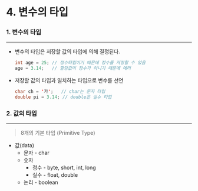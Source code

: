 # 4. 변수의 타입

### 1. 변수의 타입

---

- 변수의 타입은 저장할 값의 타입에 의해 결정된다.
    
    ```java
    int age = 25; // 정수타입이기 때문에 정수를 저장할 수 있음
    age = 3.14;   // 할당값이 정수가 아니기 때문에 에러
    ```
    
- 저장할 값의 타입과 일치하는 타입으로 변수를 선언
    
    ```java
    char ch = '가';   // char는 문자 타입
    double pi = 3.14; // double은 실수 타입
    ```
    

### 2. 값의 타입

---

> 8개의 기본 타입 (Primitive Type)
> 
- 값(data)
    - 문자 - char
    - 숫자
        - 정수 - byte, short, int, long
        - 실수 - float, double
    - 논리 - boolean